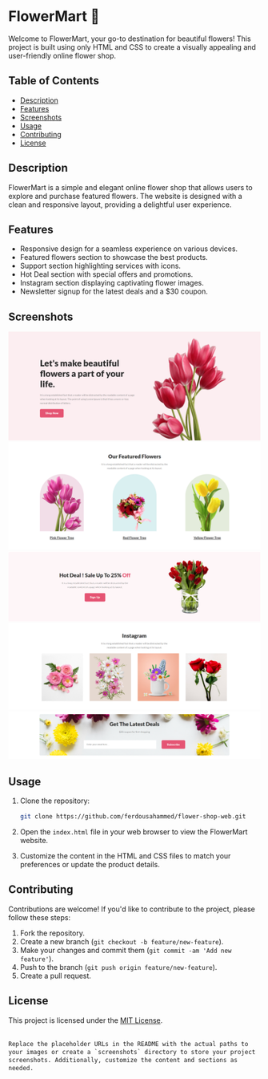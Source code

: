 # FlowerMart 🌷

Welcome to FlowerMart, your go-to destination for beautiful flowers! This project is built using only HTML and CSS to create a visually appealing and user-friendly online flower shop.

## Table of Contents

- [Description](#description)
- [Features](#features)
- [Screenshots](#screenshots)
- [Usage](#usage)
- [Contributing](#contributing)
- [License](#license)

## Description

FlowerMart is a simple and elegant online flower shop that allows users to explore and purchase featured flowers. The website is designed with a clean and responsive layout, providing a delightful user experience.

## Features

- Responsive design for a seamless experience on various devices.
- Featured flowers section to showcase the best products.
- Support section highlighting services with icons.
- Hot Deal section with special offers and promotions.
- Instagram section displaying captivating flower images.
- Newsletter signup for the latest deals and a $30 coupon.

## Screenshots

![Homepage](./samples/Screenshot%202024-01-07%20193726.png)
![Featured Flowers](./samples/Screenshot%202024-01-07%20193810.png)
![Hot Deals](./samples/Screenshot%202024-01-07%20193845.png)
![Instagram](./samples/Screenshot%202024-01-07%20193928.png)
![Latest Deals](./samples/Screenshot%202024-01-07%20194001.png)

## Usage

1. Clone the repository:

   ```bash
   git clone https://github.com/ferdousahammed/flower-shop-web.git
   ```

2. Open the `index.html` file in your web browser to view the FlowerMart website.

3. Customize the content in the HTML and CSS files to match your preferences or update the product details.

## Contributing

Contributions are welcome! If you'd like to contribute to the project, please follow these steps:

1. Fork the repository.
2. Create a new branch (`git checkout -b feature/new-feature`).
3. Make your changes and commit them (`git commit -am 'Add new feature'`).
4. Push to the branch (`git push origin feature/new-feature`).
5. Create a pull request.

## License

This project is licensed under the [MIT License](./LICENSE).
```

Replace the placeholder URLs in the README with the actual paths to your images or create a `screenshots` directory to store your project screenshots. Additionally, customize the content and sections as needed.